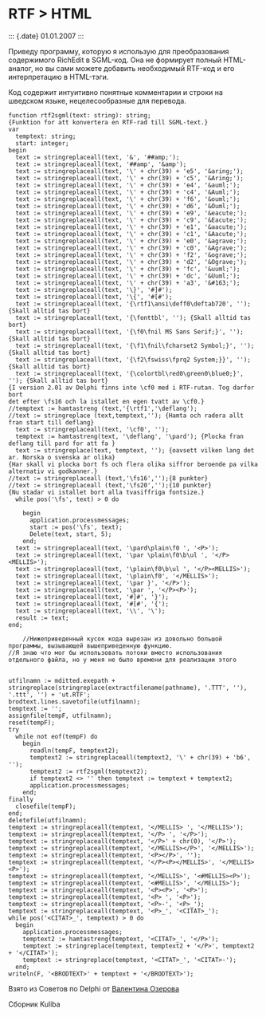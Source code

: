 RTF \> HTML
===========

::: {.date}
01.01.2007
:::

Приведу программу, которую я использую для преобразования содержимого
RichEdit в SGML-код. Она не формирует полный HTML-аналог, но вы сами
можете добавить необходимый RTF-код и его интерпретацию в HTML-тэги.

Код содержит интуитивно понятные комментарии и строки на шведском языке,
нецелесообразные для перевода.

    function rtf2sgml(text: string): string;
    {Funktion for att konvertera en RTF-rad till SGML-text.}
    var
      temptext: string;
      start: integer;
    begin
      text := stringreplaceall(text, '&', '##amp;');
      text := stringreplaceall(text, '##amp', '&amp');
      text := stringreplaceall(text, '\' + chr(39) + 'e5', '&aring;');
      text := stringreplaceall(text, '\' + chr(39) + 'c5', '&Aring;');
      text := stringreplaceall(text, '\' + chr(39) + 'e4', '&auml;');
      text := stringreplaceall(text, '\' + chr(39) + 'c4', '&Auml;');
      text := stringreplaceall(text, '\' + chr(39) + 'f6', '&ouml;');
      text := stringreplaceall(text, '\' + chr(39) + 'd6', '&Ouml;');
      text := stringreplaceall(text, '\' + chr(39) + 'e9', '&eacute;');
      text := stringreplaceall(text, '\' + chr(39) + 'c9', '&Eacute;');
      text := stringreplaceall(text, '\' + chr(39) + 'e1', '&aacute;');
      text := stringreplaceall(text, '\' + chr(39) + 'c1', '&Aacute;');
      text := stringreplaceall(text, '\' + chr(39) + 'e0', '&agrave;');
      text := stringreplaceall(text, '\' + chr(39) + 'c0', '&Agrave;');
      text := stringreplaceall(text, '\' + chr(39) + 'f2', '&ograve;');
      text := stringreplaceall(text, '\' + chr(39) + 'd2', '&Ograve;');
      text := stringreplaceall(text, '\' + chr(39) + 'fc', '&uuml;');
      text := stringreplaceall(text, '\' + chr(39) + 'dc', '&Uuml;');
      text := stringreplaceall(text, '\' + chr(39) + 'a3', '&#163;');
      text := stringreplaceall(text, '\}', '#]#');
      text := stringreplaceall(text, '\{', '#[#');
      text := stringreplaceall(text, '{\rtf1\ansi\deff0\deftab720', ''); {Skall alltid tas bort}
      text := stringreplaceall(text, '{\fonttbl', ''); {Skall alltid tas bort}
      text := stringreplaceall(text, '{\f0\fnil MS Sans Serif;}', ''); {Skall alltid tas bort}
      text := stringreplaceall(text, '{\f1\fnil\fcharset2 Symbol;}', ''); {Skall alltid tas bort}
      text := stringreplaceall(text, '{\f2\fswiss\fprq2 System;}}', ''); {Skall alltid tas bort}
      text := stringreplaceall(text, '{\colortbl\red0\green0\blue0;}', ''); {Skall alltid tas bort}
    {I version 2.01 av Delphi finns inte \cf0 med i RTF-rutan. Tog darfor bort
    det efter \fs16 och la istallet en egen tvatt av \cf0.}
    //temptext := hamtastreng (text,'{\rtf1','\deflang');
    //text := stringreplace (text,temptext,''); {Hamta och radera allt fran start till deflang}
      text := stringreplaceall(text, '\cf0', '');
      temptext := hamtastreng(text, '\deflang', '\pard'); {Plocka fran deflang till pard for att fa }
      text := stringreplace(text, temptext, ''); {oavsett vilken lang det ar. Norska o svenska ar olika}
    {Har skall vi plocka bort fs och flera olika siffror beroende pa vilka alternativ vi godkanner.}
    //text := stringreplaceall (text,'\fs16','');{8 punkter}
    //text := stringreplaceall (text,'\fs20','');{10 punkter}
    {Nu stadar vi istallet bort alla tvasiffriga fontsize.}
      while pos('\fs', text) > 0 do
     
        begin
          application.processmessages;
          start := pos('\fs', text);
          Delete(text, start, 5);
        end;
      text := stringreplaceall(text, '\pard\plain\f0 ', '<P>');
      text := stringreplaceall(text, '\par \plain\f0\b\ul ', '</P><MELLIS>');
      text := stringreplaceall(text, '\plain\f0\b\ul ', '</P><MELLIS>');
      text := stringreplaceall(text, '\plain\f0', '</MELLIS>');
      text := stringreplaceall(text, '\par }', '</P>');
      text := stringreplaceall(text, '\par ', '</P><P>');
      text := stringreplaceall(text, '#]#', '}');
      text := stringreplaceall(text, '#[#', '{');
      text := stringreplaceall(text, '\\', '\');
      result := text;
    end;
     
        //Нижеприведенный кусок кода вырезан из довольно большой программы, вызывающей вышеприведенную функцию.
    //Я знаю что мог бы использовать потоки вместо использования отдельного файла, но у меня не было времени для реализации этого
     
     
    utfilnamn := mditted.exepath + stringreplace(stringreplace(extractfilename(pathname), '.TTT', ''), '.ttt', '') + 'ut.RTF';
    brodtext.lines.savetofile(utfilnamn);
    temptext := '';
    assignfile(tempF, utfilnamn);
    reset(tempF);
    try
      while not eof(tempF) do
        begin
          readln(tempF, temptext2);
          temptext2 := stringreplaceall(temptext2, '\' + chr(39) + 'b6', '');
          temptext2 := rtf2sgml(temptext2);
          if temptext2 <> '' then temptext := temptext + temptext2;
          application.processmessages;
        end;
    finally
      closefile(tempF);
    end;
    deletefile(utfilnamn);
    temptext := stringreplaceall(temptext, '</MELLIS> ', '</MELLIS>');
    temptext := stringreplaceall(temptext, '</P> ', '</P>');
    temptext := stringreplaceall(temptext, '</P>' + chr(0), '</P>');
    temptext := stringreplaceall(temptext, '</MELLIS></P>', '</MELLIS>');
    temptext := stringreplaceall(temptext, '<P></P>', '');
    temptext := stringreplaceall(temptext, '</P><P></MELLIS>', '</MELLIS><P>');
    temptext := stringreplaceall(temptext, '</MELLIS>', '<#MELLIS><P>');
    temptext := stringreplaceall(temptext, '<#MELLIS>', '</MELLIS>');
    temptext := stringreplaceall(temptext, '<P><P>', '<P>');
    temptext := stringreplaceall(temptext, '<P> ', '<P>');
    temptext := stringreplaceall(temptext, '<P>-', '<P>_');
    temptext := stringreplaceall(temptext, '<P>_', '<CITAT>_');
    while pos('<CITAT>_', temptext) > 0 do
      begin
        application.processmessages;
        temptext2 := hamtastreng(temptext, '<CITAT>_', '</P>');
        temptext := stringreplace(temptext, temptext2 + '</P>', temptext2 + '</CITAT>');
        temptext := stringreplace(temptext, '<CITAT>_', '<CITAT>-');
      end;
    writeln(F, '<BRODTEXT>' + temptext + '</BRODTEXT>');

Взято из Советов по Delphi от [Валентина
Озерова](mailto:mailto:webmaster@webinspector.com)

Сборник Kuliba
